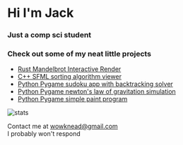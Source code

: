# Hi I'm Jack
### Just a comp sci student
### Check out some of my neat little projects

* [Rust Mandelbrot Interactive Render](https://github.com/wowjack/mandelbrot_bevy)
* [C++ SFML sorting algorithm viewer](https://github.com/DiningRoom7/SortingAlgViewer)
* [Python Pygame sudoku app with backtracking solver](https://github.com/DiningRoom7/SudokuBacktracking)
* [Python Pygame newton's law of gravitation simulation](https://github.com/DiningRoom7/Gravity)
* [Python Pygame simple paint program](https://github.com/DiningRoom7/Paint)

![stats](https://github-readme-streak-stats.herokuapp.com/?user=wowjack)

Contact me at <wowknead@gmail.com> \
I probably won't respond
